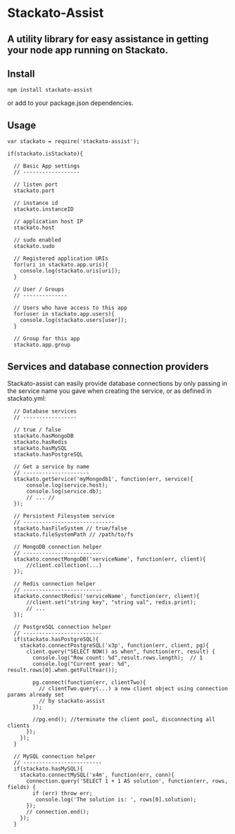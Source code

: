 # Stackato-Assist
## A utility library for easy assistance in getting your node app running on Stackato.

## Install

    npm install stackato-assist

or add to your package.json dependencies.

## Usage

    var stackato = require('stackato-assist');

    if(stackato.isStackato){

      // Basic App settings
      // ------------------

      // listen port
      stackato.port

      // instance id
      stackato.instanceID

      // application host IP
      stackato.host

      // sudo enabled
      stackato.sudo

      // Registered application URIs
      for(uri in stackato.app.uris){
        console.log(stackato.uris[uri]);
      }

      // User / Groups
      // --------------

      // Users who have access to this app
      for(user in stackato.app.users){
        console.log(stackato.users[user]);
      }

      // Group for this app
      stackato.app.group


## Services and database connection providers

Stackato-assist can easily provide database connections by only passing
in the service name you gave when creating the service, or as defined in
stackato.yml:

      // Database services
      // -----------------

      // true / false
      stackato.hasMongoDB
      stackato.hasRedis
      stackato.hasMySQL
      stackato.hasPostgreSQL

      // Get a service by name
      // ---------------------
      stackato.getService('myMongodb1', function(err, service){
          console.log(service.host);
          console.log(service.db);
          // ... //
      });

      // Persistent Filesystem service
      // -----------------------------
      stackato.hasFileSystem // true/false
      stackato.fileSystemPath // /path/to/fs

      // MongoDB connection helper
      // -------------------------
      stackato.connectMongoDB('serviceName', function(err, client){
          //client.collection(...)
      });

      // Redis connection helper
      // -------------------------
      stackato.connectRedis('serviceName', function(err, client){
          //client.set("string key", "string val", redis.print);
          // ...
      });

      // PostgreSQL connection helper
      // -------------------------
      if(stackato.hasPostgreSQL){
        stackato.connectPostgreSQL('x3p', function(err, client, pg){
          client.query("SELECT NOW() as when", function(err, result) {
            console.log("Row count: %d",result.rows.length);  // 1
            console.log("Current year: %d", result.rows[0].when.getFullYear());

            pg.connect(function(err, clientTwo){
              // clientTwo.query(...) a new client object using connection params already set
              // by stackato-assist
            });

            //pg.end(); //terminate the client pool, disconnecting all clients
          });
        });
      }

      // MySQL connection helper
      // -------------------------
      if(stackato.hasMySQL){
        stackato.connectMySQL('x4m', function(err, conn){
          connection.query('SELECT 1 + 1 AS solution', function(err, rows, fields) {
            if (err) throw err;
             console.log('The solution is: ', rows[0].solution);
          });
          // connection.end();
        });
      }
